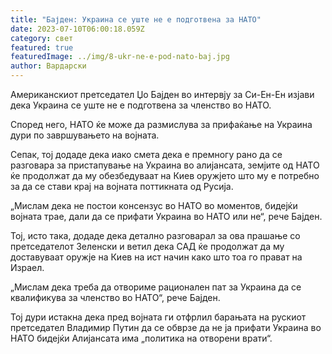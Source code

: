 ```yaml
---
title: "Бајден: Украина се уште не е подготвена за НАТО"
date: 2023-07-10T06:00:18.059Z
category: свет
featured: true
featuredImage: ../img/8-ukr-ne-e-pod-nato-baj.jpg
author: Вардарски
---
```

Американскиот претседател Џо Бајден во интервју за Си-Ен-Ен изјави дека Украина се уште не е подготвена за членство во НАТО.

Според него, НАТО ќе може да размислува за прифаќање на Украина дури по завршувањето на војната.

Сепак, тој додаде дека иако смета дека е премногу рано да се разговара за пристапување на Украина во алијансата, земјите од НАТО ќе продолжат да му обезбедуваат на Киев оружјето што му е потребно за да се стави крај на војната поттикната од Русија.

„Мислам дека не постои консензус во НАТО во моментов, бидејќи војната трае, дали да се прифати Украина во НАТО или не“, рече Бајден.

Тој, исто така, додаде дека детално разговарал за ова прашање со претседателот Зеленски и ветил дека САД ќе продолжат да му доставуваат оружје на Киев на ист начин како што тоа го прават на Израел.

„Мислам дека треба да отвориме рационален пат за Украина да се квалификува за членство во НАТО“, рече Бајден.

Тој дури истакна дека пред војната ги отфрлил барањата на рускиот претседател Владимир Путин да се обврзе да не ја прифати Украина во НАТО бидејќи Алијансата има „политика на отворени врати“.